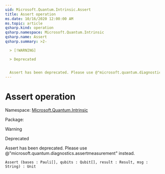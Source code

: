 ```yaml
---
uid: Microsoft.Quantum.Intrinsic.Assert
title: Assert operation
ms.date: 10/16/2020 12:00:00 AM
ms.topic: article
qsharp.kind: operation
qsharp.namespace: Microsoft.Quantum.Intrinsic
qsharp.name: Assert
qsharp.summary: >2-

  > [!WARNING]

  > Deprecated


  Assert has been deprecated. Please use @"microsoft.quantum.diagnostics.assertmeasurement" instead.
---
```


# Assert operation

Namespace: [Microsoft.Quantum.Intrinsic](xref:Microsoft.Quantum.Intrinsic)

Package: [](https://nuget.org/packages/)


> [!WARNING]
> Deprecated
Assert has been deprecated. Please use @"microsoft.quantum.diagnostics.assertmeasurement" instead.

```Q#
Assert (bases : Pauli[], qubits : Qubit[], result : Result, msg : String) : Unit
```
